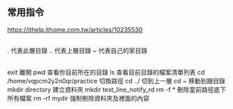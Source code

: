 ## 常用指令
https://ithelp.ithome.com.tw/articles/10235530


##
.     代表此層目錄
..    代表上層目錄
~     代表自己的家目錄

##
exit 離開
pwd 查看你目前所在的目錄
ls  查看目前目錄的檔案清單列表
cd /home/vqpcm2y2n0qr/practice  切換路徑
cd ../ 切到上一層
cd ~ 移動到跟目錄
mkdir directory 建立資料夾
mkdir test_line_notify_rd
rm -f * 刪除當前路徑底下所有檔案
rm -rf mydir 強制刪除資料夾及裡面的內容


